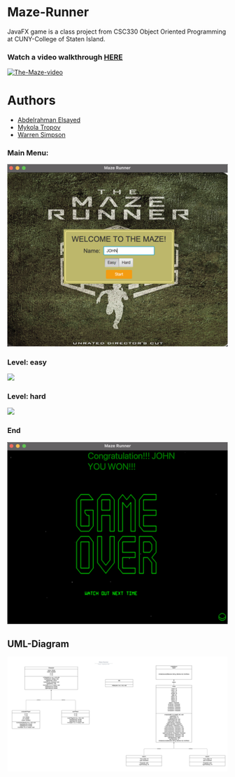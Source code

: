 # Maze-Runner
JavaFX game is a class project from CSC330 Object Oriented Programming at CUNY-College of Staten Island.

### Watch a video walkthrough [HERE](https://www.youtube.com/watch?v=5SRHJDLT8e4)
[![The-Maze-video](https://img.youtube.com/vi/5SRHJDLT8e4/0.jpg)](https://www.youtube.com/watch?v=5SRHJDLT8e4)

# Authors
* [Abdelrahman Elsayed](https://github.com/abdel-elsayed)
* [Mykola Tropov](https://github.com/toropovm)
* [Warren Simpson](https://github.com/Warren28)


### Main Menu:
<img src="https://github.com/abdel-elsayed/Maze-Runner/blob/main/menu.png" width=550>

### Level: easy
<img src="https://github.com/abdel-elsayed/Maze-Runner/blob/main/easy1.gif" width=700>

### Level: hard     
<img src="https://github.com/abdel-elsayed/Maze-Runner/blob/main/hard.gif" width=700>

### End  
<img src="https://github.com/abdel-elsayed/Maze-Runner/blob/main/gameOver.png" width=550>

## UML-Diagram
![](https://github.com/abdel-elsayed/Maze-Runner/blob/main/UML.png)  
